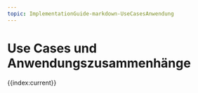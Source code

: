 ```yaml
---
topic: ImplementationGuide-markdown-UseCasesAnwendung
---
```

# Use Cases und Anwendungszusammenhänge

{{index:current}}